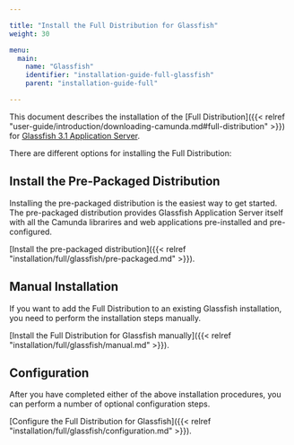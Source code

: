 ```yaml
---

title: "Install the Full Distribution for Glassfish"
weight: 30

menu:
  main:
    name: "Glassfish"
    identifier: "installation-guide-full-glassfish"
    parent: "installation-guide-full"

---
```


This document describes the installation of the [Full Distribution]({{< relref "user-guide/introduction/downloading-camunda.md#full-distribution" >}}) for [Glassfish 3.1 Application Server](http://glassfish.java.net/).

There are different options for installing the Full Distribution:

## Install the Pre-Packaged Distribution

Installing the pre-packaged distribution is the easiest way to get started. The pre-packaged distribution provides Glassfish Application Server itself with all the Camunda librarires and web applications pre-installed and pre-configured.

[Install the pre-packaged distribution]({{< relref "installation/full/glassfish/pre-packaged.md" >}}).

## Manual Installation

If you want to add the Full Distribution to an existing Glassfish installation, you need to perform the installation steps manually.

[Install the Full Distribution for Glassfish manually]({{< relref "installation/full/glassfish/manual.md" >}}).

## Configuration

After you have completed either of the above installation procedures, you can perform a number of optional configuration steps.

[Configure the Full Distribution for Glassfish]({{< relref "installation/full/glassfish/configuration.md" >}}).